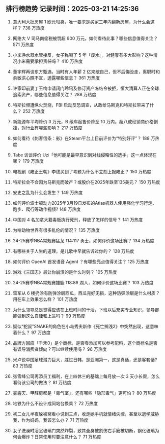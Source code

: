 
## 排行榜趋势 记录时间：2025-03-21 14:25:36
  
  1. 意大利大批房屋 1 欧元甩卖，唯一要求是买家三年内翻新房屋，为什么会这样？ 736 万热度
    
  2. 网络大 V 司马南偷税被罚超 900 万元，如何看待此事？哪些信息值得关注？ 571 万热度
    
  3. 小米净水器水管接反，女子称喝了 5 年「废水」，对健康有多大影响？这种情况小米需要承担责任吗？ 410 万热度
    
  4. 董宇辉再谈东方甄选，当时有人年薪 2 亿来挖自己，但不后悔没走，离职时和俞敏洪心照不宣，透露哪些信息？ 361 万热度
    
  5. 许家印前妻丁玉梅申请闭门聆讯及修订资产冻结令被拒，恒大清算人正在全球追索资产，哪些信息值得关注？ 288 万热度
    
  6. 特斯拉频遭纵火焚烧，FBI 启动反恐调查，从政给马斯克和特斯拉带来了什么？ 252 万热度
    
  7. 新能源车平均降价 3 万元，B 级车起售价降至 10 万内，超八成经销商价格倒挂，对行业有哪些影响？ 217 万热度
    
  8. 如何看待《刺客信条：影》在Steam平台上目前评价为“特别好评”？ 188 万热度
    
  9. Tabe 访谈评价 Uzi「他可能是最早意识到对线侵略性的选手」这一点体现在哪？ 179 万热度
    
  10. 电视剧《雍正王朝》李绂买到了考题为什么不立刻上报雍正？ 150 万热度
    
  11. 特斯拉会不会因为马斯克而破产？或股价在2025年跌至135美元？ 150 万热度
    
  12. 安史之乱为什么会发生？ 149 万热度
    
  13. 如何评价波士顿动力2025年3月19日发布的Atlas机器人使用强化学习行走、跑步、爬行等动作视频? 148 万热度
    
  14. 中国对 4 名加拿大籍毒贩执行死刑，释放了怎样的信号？ 141 万热度
    
  15. 为啥动物世界有很多乱伦的情况？ 135 万热度
    
  16. 24-25赛季NBA常规赛猛龙 114:117 勇士，如何评价这场比赛？ 134 万热度
    
  17. 有哪些关于人生的道理，是儿歌中早就告诉过你的？ 128 万热度
    
  18. 如何评价 OpenAI 首发语音 Agent ？有哪些亮点值得关注？ 125 万热度
    
  19. 游戏《三国志》最让你崩溃的是什么时刻？ 105 万热度
    
  20. 24-25赛季NBA常规赛雄鹿 118:89 湖人，如何评价这场比赛？ 103 万热度
    
  21. 雷军从 6 楼扔涂有防弹涂层西瓜，西瓜完好无损，这种防弹涂层是什么材质？用在车上效果怎么样？ 101 万热度
    
  22. 为什么领导总是觉得应该在上班时间的干活，下班以后充实专业知识，领导都能做到这么自律和上进吗？ 99 万热度
    
  23. 疑似“蛇叔”SNAKE的角色在小岛秀夫新作《死亡搁浅2》中突然出现，这意味着什么？ 97 万热度
    
  24. 品牌方回应「千禾0」是个商标，是否零添加可以参考配料，这个商标名是否有误导消费者倾向？可以继续使用吗？ 96 万热度
    
  25. 米卢说中国足球潜力巨大，胜过日韩，是亚洲第一，这是真话，还是客套话? 83 万热度
    
  26. 张雪峰公司再添员工福利，在上四休三的基础上每月放一次 3 天小长假，怎么看待该公司的做法？ 81 万热度
    
  27. 雾霾天、甲醛房都是「毒气室」，还有哪些「隐形毒气」更可怕？ 80 万热度
    
  28. 地铁为什么不设计成同站台换乘？ 72 万热度
    
  29. 初二女儿半夜躲被窝看小说到三点，收走她手机就情绪失控，甚至以退学威胁我，作为妈妈，我该怎么办？ 71 万热度
    
  30. 女子洗澡时浴室玻璃门突然炸裂，致其全身被割伤右手筋被切断，钢化玻璃为何会爆炸？日常使用时要注意什么？ 71 万热度
    